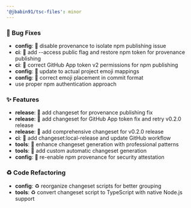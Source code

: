 ```yaml
---
'@jbabin91/tsc-files': minor
---
```


### 🐛 Bug Fixes

- **config**: 🐛 disable provenance to isolate npm publishing issue
- **ci**: 🐛 add --access public flag and restore npm token for provenance publishing
- **ci**: 🐛 correct GitHub App token v2 permissions for npm publishing
- **config**: 🐛 update to actual project emoji mappings
- **config**: 🐛 correct emoji placement in commit format
- use proper npm authentication approach

### ✨ Features

- **release**: 🎸 add changeset for provenance publishing fix
- **release**: 🎸 add changeset for GitHub App token fix and retry v0.2.0 release
- **release**: 🎸 add comprehensive changeset for v0.2.0 release
- **ci**: 🎸 add changeset:local-release and update GitHub workflow
- **tools**: 🎸 enhance changeset generation with professional patterns
- **tools**: 🎸 add custom automatic changeset generation
- **config**: 🎸 re-enable npm provenance for security attestation

### ♻️ Code Refactoring

- **config**: ♻️ reorganize changeset scripts for better grouping
- **tools**: ♻️ convert changeset script to TypeScript with native Node.js support
